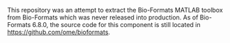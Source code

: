 This repository was an attempt to extract the Bio-Formats MATLAB toolbox from Bio-Formats which was never released into production. As of Bio-Formats 6.8.0, the source code for this component is still located in https://github.com/ome/bioformats.
